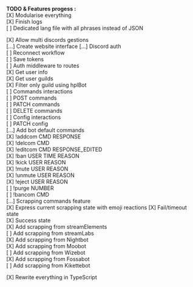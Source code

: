 **TODO & Features progess :**   
[X] Modularise everything    
[X] Finish logs  
[ ] Dedicated lang file with all phrases instead of JSON  

[X] Allow multi discords gestions  
[...] Create website interface 
  [...] Discord auth  
    [ ] Reconnect workflow  
      [ ] Save tokens  
      [ ] Auth middleware to routes  
    [X] Get user info  
    [X] Get user guilds  
      [X] Filter only guild using hplBot  
    [ ] Commands interactions  
      [ ] POST commands  
      [ ] PATCH commands  
      [ ] DELETE commands  
    [ ] Config interactions  
      [ ] PATCH config  
[...] Add bot default commands  
  [X] !addcom CMD RESPONSE  
  [X] !delcom CMD  
  [X] !editcom CMD RESPONSE_EDITED  
  [X] !ban USER TIME REASON  
  [X] !kick USER REASON  
  [X] !mute USER REASON  
  [X] !unmute USER REASON  
  [X] !eject USER REASON  
  [ ] !purge NUMBER  
  [ ] !bancom CMD  
[...] Scrapping commands feature  
  [X] Express current scrapping state with emoji reactions
    [X] Fail/timeout state  
    [X] Success state    
  [X] Add scrapping from streamElements  
  [ ] Add scrapping from streamLabs  
  [X] Add scrapping from Nightbot  
  [X] Add scrapping from Moobot  
  [ ] Add scrapping from Wizebot  
  [X] Add scrapping from Fossabot  
  [ ] Add scrapping from Kikettebot

[X] Rewrite everything in TypeScript  